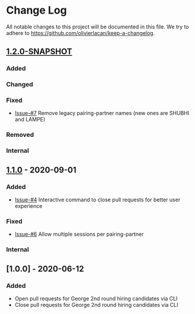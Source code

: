 # Change Log
All notable changes to this project will be documented in this file. We try to 
adhere to https://github.com/olivierlacan/keep-a-changelog.

## [1.2.0-SNAPSHOT]

### Added

### Changed

### Fixed
- [Issue-#7] Remove legacy pairing-partner names (new ones are SHUBHI and LAMPE)

### Removed

### Internal

## [1.1.0] - 2020-09-01

### Added
- [Issue-#4] Interactive command to close pull requests for better user experience

### Fixed
- [Issue-#6] Allow multiple sessions per pairing-partner

### Internal

## [1.0.0] - 2020-06-12

### Added
- Open pull requests for George 2nd round hiring candidates via CLI
- Close pull requests for George 2nd round hiring candidates via CLI

[1.2.0-SNAPSHOT]: https://github.beeone.at/George/georgebackend/compare/release-1.1.0...master
[1.1.0]: https://github.beeone.at/George/georgebackend/compare/release-1.0.0...release-1.1.0
[Issue-#4]: https://github.com/ClausPolanka/github-pr-factory/issues/4
[Issue-#6]: https://github.com/ClausPolanka/github-pr-factory/issues/6
[Issue-#7]: https://github.com/ClausPolanka/github-pr-factory/issues/7
